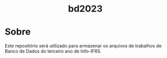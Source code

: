 <h1 align="center">bd2023</h1>

# Sobre

Este repositório será utilizado para armazenar os arquivos de trabalhos de Banco de Dados do terceiro ano de Info-IFRS.
